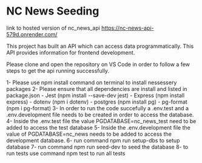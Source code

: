 # NC News Seeding

link to hosted version of nc_news_api https://nc-news-api-579d.onrender.com/

This project has built an API which can access data programmatically. This API provides information for frontend development.

Please clone and open the repository on VS Code in order to follow a few steps to get the api running successfully.

1- Please use npm install command on terminal to install nessessery packages
2- Please ensure that all dependencies are install and listed in package.json
    - Jest (npm install --save-dev jest)
    - Express (npm install express)
    - dotenv (npm i dotenv)
    - postgres (npm install pg)
    - pg-format (npm i pg-format)
3- In order to run the code succefully a .env.test and a .env.development file needs to be created in order to access the database.
4- Inside the .env.test file the value PGDATABASE=nc_news_test need to be added to access the test database 
5- Inside the .env.development file the value of PGDATABASE=nc_news needs to be added to access the development database.
6- run command npm run setup-dbs to setup database 
7- run command npm run seed-dev to seed the database
8- to run tests use command npm test to run all tests

